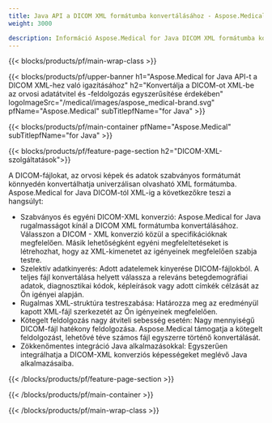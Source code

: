 ```yaml
---
title: Java API a DICOM XML formátumba konvertálásához - Aspose.Medical
weight: 3000

description: Információ Aspose.Medical for Java DICOM XML formátumba konvertálására szolgáló API-ról
---
```


{{< blocks/products/pf/main-wrap-class >}}

{{< blocks/products/pf/upper-banner h1="Aspose.Medical for Java API-t a DICOM XML-hez való igazításához" h2="Konvertálja a DICOM-ot XML-be az orvosi adatátvitel és -feldolgozás egyszerűsítése érdekében" logoImageSrc="/medical/images/aspose_medical-brand.svg" pfName="Aspose.Medical" subTitlepfName="for Java" >}}

{{< blocks/products/pf/main-container pfName="Aspose.Medical" subTitlepfName="for Java" >}}

{{< blocks/products/pf/feature-page-section h2="DICOM-XML-szolgáltatások">}}

<p>A DICOM-fájlokat, az orvosi képek és adatok szabványos formátumát könnyedén konvertálhatja univerzálisan olvasható XML formátumba. Aspose.Medical for Java DICOM-tól XML-ig a következőkre teszi a hangsúlyt:</p>

<ul>
<li>Szabványos és egyéni DICOM-XML konverzió: Aspose.Medical for Java rugalmasságot kínál a DICOM XML formátumba konvertálásához. Válasszon a DICOM - XML konverzió közül a specifikációknak megfelelően. Másik lehetőségként egyéni megfeleltetéseket is létrehozhat, hogy az XML-kimenetet az igényeinek megfelelően szabja testre.</li>
<li>Szelektív adatkinyerés: Adott adatelemek kinyerése DICOM-fájlokból. A teljes fájl konvertálása helyett válassza a releváns betegdemográfiai adatok, diagnosztikai kódok, képleírások vagy adott címkék célzását az Ön igényei alapján.</li>
<li>Rugalmas XML-struktúra testreszabása: Határozza meg az eredményül kapott XML-fájl szerkezetét az Ön igényeinek megfelelően.</li>
<li>Kötegelt feldolgozás nagy átviteli sebesség esetén: Nagy mennyiségű DICOM-fájl hatékony feldolgozása. Aspose.Medical támogatja a kötegelt feldolgozást, lehetővé téve számos fájl egyszerre történő konvertálását.</li>
<li>Zökkenőmentes integráció Java alkalmazásokkal: Egyszerűen integrálhatja a DICOM-XML konverziós képességeket meglévő Java alkalmazásaiba.</li>
</ul>

{{< /blocks/products/pf/feature-page-section >}}

{{< /blocks/products/pf/main-container >}}

{{< /blocks/products/pf/main-wrap-class >}}